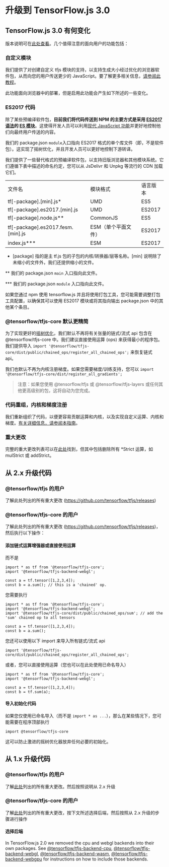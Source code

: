 # 升级到 TensorFlow.js 3.0

## TensorFlow.js 3.0 有何变化

版本说明可在[此处查看](https://github.com/tensorflow/tfjs/releases)。几个值得注意的面向用户的功能包括：

### 自定义模块

我们提供了对创建自定义 tfjs 模块的支持，以支持生成大小经过优化的浏览器软件包，从而向您的用户传送更少的 JavaScript。要了解更多相关信息，[请参阅此教程](size_optimized_bundles.md)。

此功能面向浏览器中的部署，但是启用此功能会产生如下所述的一些变化。

### ES2017 代码

除了某些预编译软件包，**目前我们将代码传送到 NPM 的主要方式是采用 [ES2017 语法](https://developer.mozilla.org/en-US/docs/Web/JavaScript/Guide/Modules)的 [ES 模块](https://2ality.com/2016/02/ecmascript-2017.html)**。这使得开发人员可以利用[现代 JavaScript 功能](https://web.dev/publish-modern-javascript/)并更好地控制他们向最终用户传送的内容。

我们的 package.json `module`入口指向 ES2017 格式的单个库文件（即，不是软件包）。这实现了摇树优化，并且开发人员可以更好地控制下游转译。

我们提供了一些替代格式的预编译软件包，以支持旧版浏览器和其他模块系统。它们遵循下表中描述的命名约定，您可以从 JsDelivr 和 Unpkg 等流行的 CDN 加载它们。

<table>
  <tr>
   <td>文件名</td>
   <td>模块格式</td>
   <td>语言版本</td>
  </tr>
  <tr>
   <td>tf[-package].[min].js*</td>
   <td>UMD</td>
   <td>ES5</td>
  </tr>
  <tr>
   <td>tf[-package].es2017.[min].js</td>
   <td>UMD</td>
   <td>ES2017</td>
  </tr>
  <tr>
   <td>tf[-package].node.js**</td>
   <td>CommonJS</td>
   <td>ES5</td>
  </tr>
  <tr>
   <td>tf[-package].es2017.fesm.[min].js</td>
   <td>ESM（单个平面文件）</td>
   <td>ES2017</td>
  </tr>
  <tr>
   <td>index.js***</td>
   <td>ESM</td>
   <td>ES2017</td>
  </tr>
</table>

* [package] 指的是主 tf.js 包的子包的内核/转换器/层等名称。[min] 说明除了未缩小的文件外，我们还提供缩小的文件。

** 我们的 package.json `main` 入口指向此文件。

*** 我们的 package.json `module` 入口指向此文件。

如果您通过 npm 使用 tensorflow.js 并且将使用打包工具，您可能需要调整打包工具配置，以确保其可以使用 ES2017 模块或将其指向输出 package.json 中的其他某个条目。

### @tensorflow/tfjs-core 默认更精简

为了实现更好的[摇树优化](https://developers.google.com/web/fundamentals/performance/optimizing-javascript/tree-shaking)，我们默认不再将有关张量的链式/流式 api 包含在 @tensorflow/tfjs-core 中。我们建议直接使用运算 (ops) 来获得最小的程序包。我们提供导入 `import '@tensorflow/tfjs-core/dist/public/chained_ops/register_all_chained_ops';` 来恢复链式 api。

我们也默认不再为内核注册梯度。如果您需要梯度/训练支持，您可以 `import '@tensorflow/tfjs-core/dist/register_all_gradients';`

> 注意：如果您使用 @tensorflow/tfjs 或 @tensorflow/tfjs-layers 或任何其他更高级别的包，这将自动为您完成。

### 代码重组，内核和梯度注册

我们重新组织了代码，以便更容易贡献运算和内核，以及实现自定义运算、内核和梯度。[有关详细信息，请参阅本指南](custom_ops_kernels_gradients.md)。

### 重大更改

完整的重大更改列表可以在[此处](https://github.com/tensorflow/tfjs/releases)找到，但其中包括删除所有 *Strict 运算，如 mulStrict 或 addStrict。

## 从 2.x 升级代码

### @tensorflow/tfjs 的用户

了解此处列出的所有重大更改 (https://github.com/tensorflow/tfjs/releases)

### @tensorflow/tfjs-core 的用户

了解此处列出的所有重大更改 (https://github.com/tensorflow/tfjs/releases)，然后执行以下操作：

#### 添加链式运算增强器或直接使用运算

而不是

```
import * as tf from '@tensorflow/tfjs-core';
import '@tensorflow/tfjs-backend-webgl';

const a = tf.tensor([1,2,3,4]);
const b = a.sum(); // this is a 'chained' op.
```

您需要执行

```
import * as tf from '@tensorflow/tfjs-core';
import '@tensorflow/tfjs-backend-webgl';
import '@tensorflow/tfjs-core/dist/public/chained_ops/sum'; // add the 'sum' chained op to all tensors

const a = tf.tensor([1,2,3,4]);
const b = a.sum();
```

您还可以使用以下 import 来导入所有链式/流式 api

```
import '@tensorflow/tfjs-core/dist/public/chained_ops/register_all_chained_ops';
```

或者，您可以直接使用运算（您也可以在此处使用已命名导入）

```
import * as tf from '@tensorflow/tfjs-core';
import '@tensorflow/tfjs-backend-webgl';

const a = tf.tensor([1,2,3,4]);
const b = tf.sum(a);
```

#### 导入初始化代码

如果您仅使用已命名导入（而不是 `import * as ...`），那么在某些情况下，您可能需要在程序顶部执行

```
import @tensorflow/tfjs-core
```

这可以防止激进的摇树优化器放弃任何必要的初始化。

## 从 1.x 升级代码

### @tensorflow/tfjs 的用户

了解[此处](https://github.com/tensorflow/tfjs/releases/tag/tfjs-v2.0.0)列出的所有重大更改。然后按照说明从 2.x 升级

### @tensorflow/tfjs-core 的用户

了解[此处](https://github.com/tensorflow/tfjs/releases/tag/tfjs-v2.0.0)列出的所有重大更改，按下文所述选择后端，然后按照从 2.x 升级的步骤进行操作

#### 选择后端

In TensorFlow.js 2.0 we removed the cpu and webgl backends into their own packages. See [@tensorflow/tfjs-backend-cpu](https://www.npmjs.com/package/@tensorflow/tfjs-backend-cpu), [@tensorflow/tfjs-backend-webgl](https://www.npmjs.com/package/@tensorflow/tfjs-backend-webgl), [@tensorflow/tfjs-backend-wasm](https://www.npmjs.com/package/@tensorflow/tfjs-backend-wasm), [@tensorflow/tfjs-backend-webgpu](https://www.npmjs.com/package/@tensorflow/tfjs-backend-webgpu) for instructions on how to include those backends.
